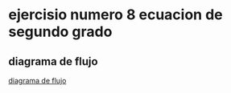# ejercisio numero 8 ecuacion de segundo grado

## diagrama de flujo

[diagrama de flujo](diagrama.PNG "diagrama de flujo")
